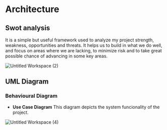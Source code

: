 # Architecture

## Swot analysis

It is a simple but useful framework used to analyze my project strength, weakness, opportunities and threats. It helps us to build in what we do well, and focus on areas where we are lacking, to minimize risk and to take great possible chance of advancing in some key areas.

![Untitled Workspace (2)](https://user-images.githubusercontent.com/36342515/114101947-1b205000-98e4-11eb-94d4-84383b20d954.png)

## UML Diagram
### Behavioural Diagram

* __Use Case Diagram__
This diagram depicts the system funcionality of the project.

![Untitled Workspace (4)](https://user-images.githubusercontent.com/36342515/114150311-89dbc880-9939-11eb-9c0f-11c75d73f461.png)




